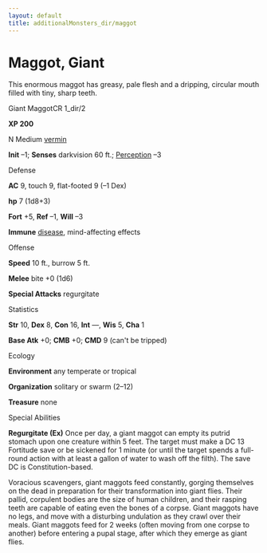 ```yaml
---
layout: default
title: additionalMonsters_dir/maggot
---
```

# Maggot, Giant

This enormous maggot has greasy, pale flesh and a dripping, circular mouth filled with tiny, sharp teeth.

Giant MaggotCR 1_dir/2

**XP 200**

N Medium [vermin](monsters_dir/creatureTypes#_vermin)

**Init** –1; **Senses** darkvision 60 ft.; [Perception](additionalMonsters_dir/../skills_dir/perception#_perception) –3

Defense

**AC** 9, touch 9, flat-footed 9 (–1 Dex)

**hp** 7 (1d8+3)

**Fort** +5, **Ref** –1, **Will** –3

**Immune** [disease](monsters_dir/universalMonsterRules#_disease-(ex-or-su)), mind-affecting effects

Offense

**Speed** 10 ft., burrow 5 ft.

**Melee** bite +0 (1d6)

**Special Attacks** regurgitate

Statistics

**Str** 10, **Dex** 8, **Con** 16, **Int** —, **Wis** 5, **Cha** 1

**Base Atk** +0; **CMB** +0; **CMD** 9 (can't be tripped)

Ecology

**Environment** any temperate or tropical

**Organization** solitary or swarm (2–12)

**Treasure** none

Special Abilities

**Regurgitate (Ex)** Once per day, a giant maggot can empty its putrid stomach upon one creature within 5 feet. The target must make a DC 13 Fortitude save or be sickened for 1 minute (or until the target spends a full-round action with at least a gallon of water to wash off the filth). The save DC is Constitution-based.

Voracious scavengers, giant maggots feed constantly, gorging themselves on the dead in preparation for their transformation into giant flies. Their pallid, corpulent bodies are the size of human children, and their rasping teeth are capable of eating even the bones of a corpse. Giant maggots have no legs, and move with a disturbing undulation as they crawl over their meals. Giant maggots feed for 2 weeks (often moving from one corpse to another) before entering a pupal stage, after which they emerge as giant flies.

